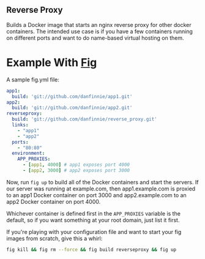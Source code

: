 Reverse Proxy
-------------

Builds a Docker image that starts an nginx reverse proxy for other docker
containers.  The intended use case is if you have a few containers running on
different ports and want to do name-based virtual hosting on them.

Example With [Fig](http://orchardup.github.io/fig/)
================

A sample fig.yml file:

```yaml
app1:
  build: 'git://github.com/danfinnie/app1.git'
app2:
  build: 'git://github.com/danfinnie/app2.git'
reverseproxy:
  build: 'git://github.com/danfinnie/reverse_proxy.git'
  links:
    - "app1"
    - "app2"
  ports:
    - "80:80"
  environment:
    APP_PROXIES: 
      - [app1, 4000] # app1 exposes port 4000
      - [app2, 3000] # app2 exposes port 3000
```

Now, run `fig up` to build all of the Docker containers and start the servers.  If our server was running at example.com, then app1.example.com is proxied to an app1 Docker container on port 3000 and app2.example.com to an app2 Docker container on port 4000.

Whichever container is defined first in the `APP_PROXIES` variable is the default, so if you want something at your root domain, just list it first.

If you're playing with your configuration file and want to start your fig images from scratch, give this a whirl:

```sh
fig kill && fig rm --force && fig build reverseproxy && fig up
```
